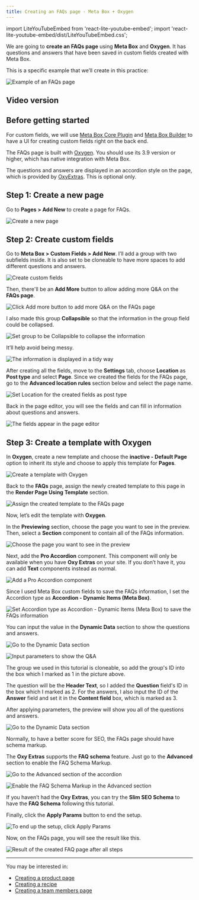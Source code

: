 ```yaml
---
title: Creating an FAQs page - Meta Box + Oxygen
---
```


import LiteYouTubeEmbed from 'react-lite-youtube-embed';
import 'react-lite-youtube-embed/dist/LiteYouTubeEmbed.css';

We are going to **create an FAQs page** using **Meta Box** and **Oxygen**. It has questions and answers that have been saved in custom fields created with Meta Box.

This is a specific example that we’ll create in this practice:

![Example of an FAQs page](https://i.imgur.com/DNgiXCm.png)

## Video version

<LiteYouTubeEmbed id='K0F-Mbiz_ls' />

## Before getting started

For custom fields, we will use [Meta Box Core Plugin](https://metabox.io/) and [Meta Box Builder](https://metabox.io/plugins/meta-box-builder/) to have a UI for creating custom fields right on the back end.

The FAQs page is built with [Oxygen](https://oxygenbuilder.com/). You should use its 3.9 version or higher, which has native integration with Meta Box.

The questions and answers are displayed in an accordion style on the page, which is provided by [OxyExtras](https://oxyextras.com/). This is optional only.

## Step 1: Create a new page

Go to **Pages > Add New** to create a page for FAQs.

![Create a new page](https://i.imgur.com/n1QF4Yl.png)

## Step 2: Create custom fields

Go to **Meta Box > Custom Fields > Add New**. I’ll add a group with two subfields inside. It is also set to be cloneable to have more spaces to add different questions and answers.

![Create custom fields](https://i.imgur.com/zwh3H9m.png)

Then, there'll be an **Add More** button to allow adding more Q&A on the **FAQs page**.

![Click Add more button to add more Q&A on the FAQs page](https://i.imgur.com/QJCZxzt.png)

I also made this group **Collapsible** so that the information in the group field could be collapsed.

![Set group to be Collapsible to collapse the information](https://i.imgur.com/85DgUtu.png)

It’ll help avoid being messy.

![The information is displayed in a tidy way](https://i.imgur.com/vl9VY5s.png)

After creating all the fields, move to the **Settings** tab, choose **Location** as **Post type** and select **Page**. Since we created the fields for the FAQs page, go to the **Advanced location rules** section below and select the page name.

![Set Location for the created fields as post type](https://i.imgur.com/KieFPaY.png)

Back in the page editor, you will see the fields and can fill in information about questions and answers.

![The fields appear in the page editor](https://i.imgur.com/hR9kpeL.png)

## Step 3: Create a template with Oxygen

In **Oxygen**, create a new template and choose the **inactive - Default Page** option to inherit its style and choose to apply this template for **Pages**.

![Create a template with Oxygen](https://i.imgur.com/pogPyfZ.png)

Back to the **FAQs** page, assign the newly created template to this page in the **Render Page Using Template** section.

![Assign the created template to the FAQs page](https://i.imgur.com/98U2QBB.png)

Now, let’s edit the template with **Oxygen**.

In the **Previewing** section, choose the page you want to see in the preview. Then, select a **Section** component to contain all of the FAQs information.

![Choose the page you want to see in the preview](https://i.imgur.com/5adiUY5.png)

Next, add the **Pro Accordion** component. This component will only be available when you have **Oxy Extras** on your site. If you don’t have it, you can add **Text** components instead as normal.

![Add a Pro Accordion component](https://i.imgur.com/vsIxJLd.png)

Since I used Meta Box custom fields to save the FAQs information, I set the Accordion type as **Accordion - Dynamic Items (Meta Box)**.

![Set Accordion type as Accordion - Dynamic Items (Meta Box) to save the FAQs information ](https://i.imgur.com/Jo8ZKIT.png)

You can input the value in the **Dynamic Data** section to show the questions and answers.

![Go to the Dynamic Data section](https://i.imgur.com/OHjsovu.png)

![Input parameters to show the Q&A](https://i.imgur.com/LpS5GPo.png)

The group we used in this tutorial is cloneable, so add the group's ID into the box which I marked as 1 in the picture above.

The question will be the **Header Text**, so I added the **Question** field's ID in the box which I marked as 2. For the answers, I also input the ID of the **Answer** field and set it in the **Content field** box, which is marked as 3.

After applying parameters, the preview will show you all of the questions and answers.

![Go to the Dynamic Data section](https://i.imgur.com/w8gIjN8.png)

Normally, to have a better score for SEO, the FAQs page should have schema markup.

The **Oxy Extras** supports the **FAQ schema** feature. Just go to the **Advanced** section to enable the FAQ Schema Markup.

![Go to the Advanced section of the accordion](https://i.imgur.com/w8gIjN8.png)

![Enable the FAQ Schema Markup in the Advanced section](https://i.imgur.com/e6qJH4Q.png)

If you haven’t had the **Oxy Extras**, you can try the **Slim SEO Schema** to have the **FAQ Schema** following this tutorial.

Finally, click the **Apply Params** button to end the setup.

![To end up the setup, click Apply Params](https://i.imgur.com/v3O4GpT.png)

Now, on the FAQs page, you will see the result like this.

![Result of the created FAQ page after all steps](https://i.imgur.com/iL7LKx4.gif)

------

You may be interested in: 

* [Creating a product page](https://docs.metabox.io/tutorials/create-product-page-meta-box-oxygen/)
* [Creating a recipe](https://docs.metabox.io/tutorials/create-recipe-meta-box-oxygen/)
* [Creating a team members page](https://docs.metabox.io/tutorials/create-team-members-page-meta-box-oxygen/)

